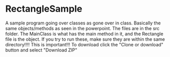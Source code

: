 # RectangleSample
A sample program going over classes as gone over in class. Basically the same objects/methods as seen in the powerpoint.
The files are in the src folder. The MainClass is what has the main method in it, and the Rectangle file is the object. 
If you try to run these, make sure they are within the same directory!!!! This is important!!! 
To download click the "Clone or download" button and select "Download ZIP"
